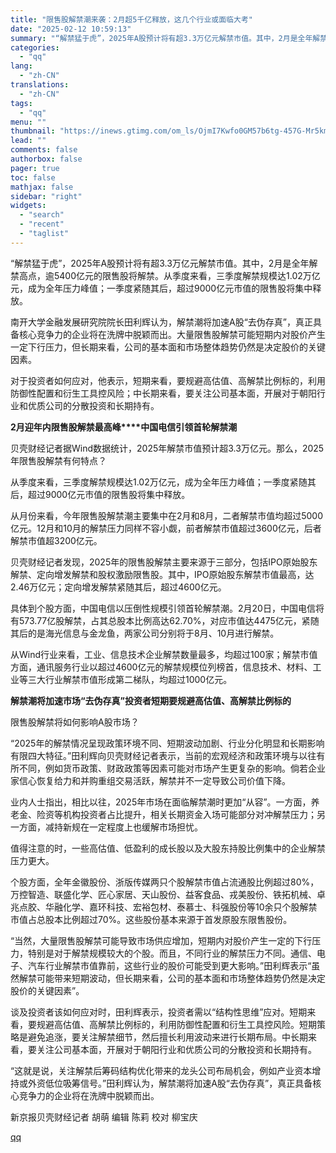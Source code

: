 ```yaml
---
title: "限售股解禁潮来袭：2月超5千亿释放，这几个行业或面临大考"
date: "2025-02-12 10:59:13"
summary: "“解禁猛于虎”，2025年A股预计将有超3.3万亿元解禁市值。其中，2月是全年解禁高点，逾5400亿..."
categories:
  - "qq"
lang:
  - "zh-CN"
translations:
  - "zh-CN"
tags:
  - "qq"
menu: ""
thumbnail: "https://inews.gtimg.com/om_ls/OjmI7Kwfo0GM57b6tg-457G-Mr5kmDjcRzS_YaAOb6wfIAA_640360/0"
lead: ""
comments: false
authorbox: false
pager: true
toc: false
mathjax: false
sidebar: "right"
widgets:
  - "search"
  - "recent"
  - "taglist"
---
```


“解禁猛于虎”，2025年A股预计将有超3.3万亿元解禁市值。其中，2月是全年解禁高点，逾5400亿元的限售股将解禁。从季度来看，三季度解禁规模达1.02万亿元，成为全年压力峰值；一季度紧随其后，超过9000亿元市值的限售股将集中释放。

南开大学金融发展研究院院长田利辉认为，解禁潮将加速A股“去伪存真”，真正具备核心竞争力的企业将在洗牌中脱颖而出。大量限售股解禁可能短期内对股价产生一定下行压力，但长期来看，公司的基本面和市场整体趋势仍然是决定股价的关键因素。

对于投资者如何应对，他表示，短期来看，要规避高估值、高解禁比例标的，利用防御性配置和衍生工具控风险；中长期来看，要关注公司基本面，开展对于朝阳行业和优质公司的分散投资和长期持有。

**2月****迎****年内****限售股解禁****最高峰****中国电信引领首轮解禁潮**

贝壳财经记者据Wind数据统计，2025年解禁市值预计超3.3万亿元。那么，2025年限售股解禁有何特点？

从季度来看，三季度解禁规模达1.02万亿元，成为全年压力峰值；一季度紧随其后，超过9000亿元市值的限售股将集中释放。

从月份来看，今年限售股解禁潮主要集中在2月和8月，二者解禁市值均超过5000亿元。12月和10月的解禁压力同样不容小觑，前者解禁市值超过3600亿元，后者解禁市值超3200亿元。

贝壳财经记者发现，2025年的限售股解禁主要来源于三部分，包括IPO原始股东解禁、定向增发解禁和股权激励限售股。其中，IPO原始股东解禁市值最高，达2.46万亿元；定向增发解禁紧随其后，超过4600亿元。

具体到个股方面，中国电信以压倒性规模引领首轮解禁潮。2月20日，中国电信将有573.77亿股解禁，占其总股本比例高达62.70%，对应市值达4475亿元，紧随其后的是海光信息与金龙鱼，两家公司分别将于8月、10月进行解禁。

从Wind行业来看，工业、信息技术企业解禁数量最多，均超过100家；解禁市值方面，通讯服务行业以超过4600亿元的解禁规模位列榜首，信息技术、材料、工业等三大行业解禁市值形成第二梯队，均超过1000亿元。

**解禁潮****将****加速市场“去伪存真”****投资者****短期要规避高估值、高解禁比例标的**

限售股解禁将如何影响A股市场？

“2025年的解禁情况呈现政策环境不同、短期波动加剧、行业分化明显和长期影响有限四大特征。”田利辉向贝壳财经记者表示，当前的宏观经济和政策环境与以往有所不同，例如货币政策、财政政策等因素可能对市场产生更复杂的影响。倘若企业家信心恢复给力和并购重组交易活跃，解禁并不一定导致公司价值下降。

业内人士指出，相比以往，2025年市场在面临解禁潮时更加“从容”。一方面，养老金、险资等机构投资者占比提升，相关长期资金入场可能部分对冲解禁压力；另一方面，减持新规在一定程度上也缓解市场担忧。

值得注意的时，一些高估值、低盈利的成长股以及大股东持股比例集中的企业解禁压力更大。

个股方面，全年金徽股份、浙版传媒两只个股解禁市值占流通股比例超过80%，万控智造、联盛化学、匠心家居、天山股份、益客食品、戎美股份、铁拓机械、卓兆点胶、华融化学、嘉环科技、宏裕包材、泰慕士、科强股份等10余只个股解禁市值占总股本比例超过70%。这些股份基本来源于首发原股东限售股份。

“当然，大量限售股解禁可能导致市场供应增加，短期内对股价产生一定的下行压力，特别是对于解禁规模较大的个股。而且，不同行业的解禁压力不同。通信、电子、汽车行业解禁市值靠前，这些行业的股价可能受到更大影响。”田利辉表示“虽然解禁可能带来短期波动，但长期来看，公司的基本面和市场整体趋势仍然是决定股价的关键因素”。

谈及投资者该如何应对时，田利辉表示，投资者需以“结构性思维”应对。短期来看，要规避高估值、高解禁比例标的，利用防御性配置和衍生工具控风险。短期策略是避免追涨，要关注解禁细节，然后擅长利用波动来进行长期布局。中长期来看，要关注公司基本面，开展对于朝阳行业和优质公司的分散投资和长期持有。

“这就是说，关注解禁后筹码结构优化带来的龙头公司布局机会，例如产业资本增持或外资低位吸筹信号。”田利辉认为，解禁潮将加速A股“去伪存真”，真正具备核心竞争力的企业将在洗牌中脱颖而出。

新京报贝壳财经记者 胡萌 编辑 陈莉 校对 柳宝庆

[qq](https://new.qq.com/rain/a/20250212A03ECH00)
